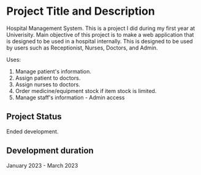 # Project Title and Description

Hospital Management System.
This is a project I did during my first year at Univerisity. Main objective of this project is to make a web application that is designed to be used in a hospital internally. 
This is designed to be used by users such as Receptionist, Nurses, Doctors, and Admin. 

Uses:
1. Manage patient's information.
2. Assign patient to doctors.
3. Assign nurses to doctors.
4. Order medicine/equipment stock if item stock is limited.
5. Manage staff's information - Admin access

## Project Status

Ended development. 

## Development duration

January 2023 - March 2023
